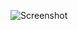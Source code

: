 ![Screenshot](https://raw.githubusercontent.com/Cryakl/Ultimate-RAT-Collection/refs/heads/main/SilentSpy/Silentspy2.02/Screenshot.png)
